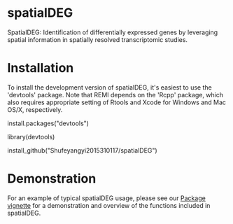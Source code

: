 # spatialDEG

SpatialDEG: Identification of differentially expressed genes by leveraging spatial information in spatially resolved transcriptomic studies.

# Installation

To install the development version of spatialDEG, it's easiest to use the 'devtools' package. Note that REMI depends on the 'Rcpp' package, which also requires appropriate setting of Rtools and Xcode for Windows and Mac OS/X, respectively.

install.packages("devtools")

library(devtools)

install_github("Shufeyangyi2015310117/spatialDEG")

# Demonstration

For an example of typical spatialDEG usage, please see our [Package vignette](https://shufeyangyi2015310117.github.io/spatialDEG/index.html) for a demonstration and overview of the functions included in spatialDEG.
